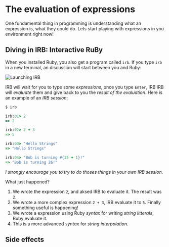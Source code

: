 # The evaluation of expressions

One fundamental thing in programming is understanding what an expression is,
what they could do. Lets start playing with expressions in you environment
right now!

## Diving in IRB: Interactive RuBy

When you installed Ruby, you also get a program called `irb`. If you type
`irb` in a new terminal, an discussion will start between you and Ruby:

![Launching IRB](TODO)

IRB will wait for you to type some _expressions_, once you type `Enter`, IRB
IRB will _evaluate_ them and give back to you the _result of the evaluation_.
Here is an example of an _IRB session_:

``` bash
$ irb
```

``` ruby
irb:01> 2
=> 2

irb:02> 2 + 3
=> 5

irb:03> "Hello Strings"
=> "Hello Strings"

irb:04> "Bob is turning #{25 + 1}!"
=> "Bob is turning 26!"
```

_I strongly encourage you to try to do thoses things in your own IRB session._

What just happened?

1. We wrote the expression `2`, and aksed IRB to evaluate it. The result was `2`.
2. We wrote a more complex expression `2 + 3`, IRB evaluate it to `5`. Finally something useful is happening!
3. We wrote a expression using Ruby _syntax_ for writing _string litterals_, Ruby evaluate it.
4. This is a more advanced _syntax_ for _string interpolation_.



## Side effects

